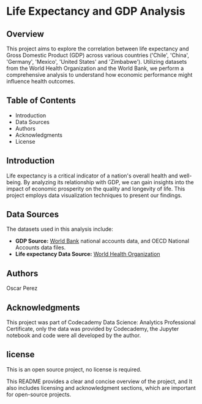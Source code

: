 # Life Expectancy and GDP Analysis

## Overview
This project aims to explore the correlation between life expectancy and Gross Domestic Product (GDP) across various countries ('Chile', 'China', 'Germany', 'Mexico', 'United States' and 'Zimbabwe'). Utilizing datasets from the World Health Organization and the World Bank, we perform a comprehensive analysis to understand how economic performance might influence health outcomes.

## Table of Contents
- Introduction
- Data Sources
- Authors
- Acknowledgments
- License

## Introduction
Life expectancy is a critical indicator of a nation's overall health and well-being. By analyzing its relationship with GDP, we can gain insights into the impact of economic prosperity on the quality and longevity of life. This project employs data visualization techniques to present our findings.

## Data Sources
The datasets used in this analysis include:
- **GDP Source:** [World Bank](https://data.worldbank.org/indicator/NY.GDP.MKTP.CD) national accounts data, and OECD National Accounts data files.
- **Life expectancy Data Source:** [World Health Organization](http://apps.who.int/gho/data/node.main.688)

## Authors
Oscar Perez

## Acknowledgments
This project was part of Codecademy Data Science: Analytics Professional Certificate, only the data was provided by Codecademy, the Jupyter notebook and code were all developed by the author.

## license
This is an open source project, no license is required.

This README provides a clear and concise overview of the project, and It also includes licensing and acknowledgment sections, which are important for open-source projects.
